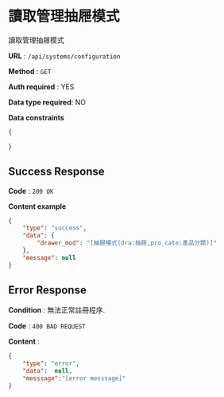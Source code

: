 # 讀取管理抽屜模式

讀取管理抽屜模式

**URL** : `/api/systems/configuration`

**Method** : `GET`

**Auth required** : YES

**Data type required**: NO

**Data constraints**

```json
{

}

```

## Success Response

**Code** : `200 OK`

**Content example**

```json
{
    "type": "success",
    "data": {
        "drawer_mod": "[抽屜模式(dra:抽屜,pro_cate:產品分類)]"
    },
    "message": null
}
```

## Error Response

**Condition** : 無法正常註冊程序.

**Code** : `400 BAD REQUEST`

**Content** :

```json
{
    "type": "error",
    "data":  null,
    "messsage":"[error messsage]"
}
```